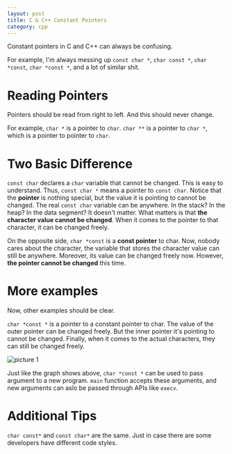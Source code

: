```yaml
---
layout: post
title: C & C++ Constant Pointers
category: cpp
---
```


Constant pointers in C and C++ can always be confusing.

For example, I'm always messing up `const char *`, `char const *`, `char *const`, `char *const *`, and a lot of similar shit.

# Reading Pointers

Pointers should be read from right to left. And this should never change.

For example, `char *` is a pointer to `char`. `char **` is a pointer to `char *`, which is a pointer to pointer to `char`.

# Two Basic Difference

`const char` declares a `char` variable that cannot be changed. This is easy to understand. Thus, `const char *` means a pointer to `const char`. Notice that the **pointer** is nothing special, but the value it is pointing to cannot be changed. The real `const char` variable can be anywhere. In the stack? In the heap? In the data segment? It doesn't matter. What matters is that **the character value cannot be changed**. When it comes to the pointer to that character, it can be changed freely.

On the opposite side, `char *const` is a **const pointer** to char. Now, nobody cares about the character, the variable that stores the character value can still be anywhere. Moreover, its value can be changed freely now. However, **the pointer cannot be changed** this time.

# More examples

Now, other examples should be clear.

`char *const *` is a pointer to a constant pointer to char. The value of the outer pointer can be changed freely. But the inner pointer it's pointing to cannot be changed. Finally, when it comes to the actual characters, they can still be changed freely.

![picture 1](/Blog/images/2022-05-04-22-58-27-char-const.png)  

Just like the graph shows above, `char *const *` can be used to pass argument to a new program. `main` function accepts these arguments, and new arguments can aslo be passed through APIs like `execv`.

# Additional Tips

`char const*` and `const char*` are the same. Just in case there are some developers have different code styles.